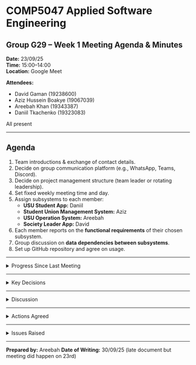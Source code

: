 # COMP5047 Applied Software Engineering  
## Group G29 – Week 1 Meeting Agenda & Minutes  

**Date:** 23/09/25  
**Time:** 15:00–14:00  
**Location:** Google Meet  

**Attendees:**  
- David Gaman (19238600)  
- Aziz Hussein Boakye (19067039)  
- Areebah Khan (19343387)  
- Daniil Tkachenko (19323083)  

All present 

---

## Agenda

1. Team introductions & exchange of contact details.  
2. Decide on group communication platform (e.g., WhatsApp, Teams, Discord).  
3. Decide on project management structure (team leader or rotating leadership).  
4. Set fixed weekly meeting time and day.  
5. Assign subsystems to each member:
   - **USU Student App:** Daniil  
   - **Student Union Management System:** Aziz  
   - **USU Operation System:** Areebah  
   - **Society Leader App:** David  
6. Each member reports on the **functional requirements** of their chosen subsystem.  
7. Group discussion on **data dependencies between subsystems**.  
8. Set up GitHub repository and agree on usage.  


---

<details>
<summary>Progress Since Last Meeting</summary>

- First official meeting; no prior actions.  

</details>

---

<details>
<summary>Key Decisions</summary>

- **Communication:** Group WhatsApp created for fast communication.  
- **Leadership:** Areebah for now   
- **Weekly Meeting:** Agreed to meet every Tuesday at 15:00.  
- **Subsystem Allocation:**  
  - Daniil → USU Student App  
  - Aziz → Student Union Management System  
  - Areebah → USU Operation System  
  - David → Society Leader App  

</details>

---

<details>
<summary>Discussion</summary>

- Each member presented **functional requirements** of their subsystem based on the case study.  
- Identified **data dependencies between subsystems**, for example:  
  - Student App requires event & society data from both Union Management and Society Leader App.  
  - Society Leader App requires approval data from Union Management System.  
  - Union Management System requires membership approvals from USU Operation System.  
  - USU Operation System requires union event data from Union Management System.  

</details>

---

<details>
<summary>Actions Agreed</summary>

- **All Members:** Upload functional requirements of assigned subsystem to GitHub (individual repos).  
- **Team Leader:** Create shared GitHub repo for coursework and add members.  
- **All Members:** Clone repo and upload Week 1 meeting notes.  

</details>

---

<details>
<summary>Issues Raised</summary>

- None at this stage.  

</details>

---

**Prepared by:** Areebah 
**Date of Writing:** 30/09/25 (late document but meeting did happen on 23rd)

